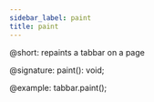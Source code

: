 ```yaml
---
sidebar_label: paint
title: paint
---          
```


@short: repaints a tabbar on a page

@signature: paint(): void;

@example:
tabbar.paint();

